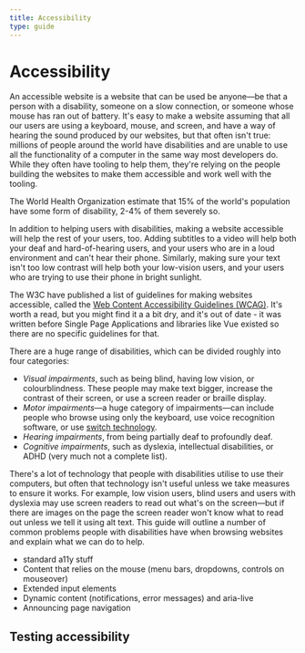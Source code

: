 ```yaml
---
title: Accessibility
type: guide
---
```


# Accessibility

An accessible website is a website that can be used be anyone—be that a person with a disability, someone on a slow connection, or someone whose mouse has ran out of battery. It's easy to make a website assuming that all our users are using a keyboard, mouse, and screen, and have a way of hearing the sound produced by our websites, but that often isn't true: millions of people around the world have disabilities and are unable to use all the functionality of a computer in the same way most developers do. While they often have tooling to help them, they're relying on the people building the websites to make them accessible and work well with the tooling.

The World Health Organization estimate that 15% of the world's population have some form of disability, 2-4% of them severely so.

In addition to helping users with disabilities, making a website accessible will help the rest of your users, too. Adding subtitles to a video will help both your deaf and hard-of-hearing users, and your users who are in a loud environment and can't hear their phone. Similarly, making sure your text isn't too low contrast will help both your low-vision users, and your users who are trying to use their phone in bright sunlight.

The W3C have published a list of guidelines for making websites accessible, called the [Web Content Accessibility Guidelines (WCAG)][wcag 2.0]. It's worth a read, but you might find it a a bit dry, and it's out of date - it was written before Single Page Applications and libraries like Vue existed so there are no specific guidelines for that.

There are a huge range of disabilities, which can be divided roughly into four categories:

- *Visual impairments*, such as being blind, having low vision, or colourblindness. These people may make text bigger, increase the contrast of their screen, or use a screen reader or braille display.
- *Motor impairments*—a huge category of impairments—can include people who browse using only the keyboard, use voice recognition software, or use [switch technology].
- *Hearing impairments*, from being partially deaf to profoundly deaf.
- *Cognitive impairments*, such as dyslexia, intellectual disabilities, or ADHD (very much not a complete list).

There's a lot of technology that people with disabilities utilise to use their computers, but often that technology isn't useful unless we take measures to ensure it works. For example, low vision users, blind users and users with dyslexia may use screen readers to read out what's on the screen—but if there are images on the page the screen reader won't know what to read out unless we tell it using alt text. This guide will outline a number of common problems people with disabilities have when browsing websites and explain what we can do to help.

- standard a11y stuff
- Content that relies on the mouse (menu bars, dropdowns, controls on mouseover)
- Extended input elements
- Dynamic content (notifications, error messages) and aria-live
- Announcing page navigation


## Testing accessibility



[wcag 2.0]: https://www.w3.org/TR/WCAG20/
[switch technology]: https://en.wikipedia.org/wiki/Switch_access